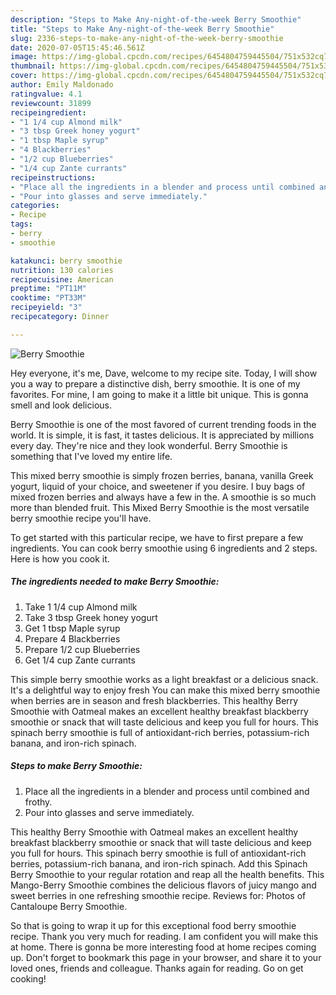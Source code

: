 ```yaml
---
description: "Steps to Make Any-night-of-the-week Berry Smoothie"
title: "Steps to Make Any-night-of-the-week Berry Smoothie"
slug: 2336-steps-to-make-any-night-of-the-week-berry-smoothie
date: 2020-07-05T15:45:46.561Z
image: https://img-global.cpcdn.com/recipes/6454804759445504/751x532cq70/berry-smoothie-recipe-main-photo.jpg
thumbnail: https://img-global.cpcdn.com/recipes/6454804759445504/751x532cq70/berry-smoothie-recipe-main-photo.jpg
cover: https://img-global.cpcdn.com/recipes/6454804759445504/751x532cq70/berry-smoothie-recipe-main-photo.jpg
author: Emily Maldonado
ratingvalue: 4.1
reviewcount: 31899
recipeingredient:
- "1 1/4 cup Almond milk"
- "3 tbsp Greek honey yogurt"
- "1 tbsp Maple syrup"
- "4 Blackberries"
- "1/2 cup Blueberries"
- "1/4 cup Zante currants"
recipeinstructions:
- "Place all the ingredients in a blender and process until combined and frothy."
- "Pour into glasses and serve immediately."
categories:
- Recipe
tags:
- berry
- smoothie

katakunci: berry smoothie 
nutrition: 130 calories
recipecuisine: American
preptime: "PT11M"
cooktime: "PT33M"
recipeyield: "3"
recipecategory: Dinner

---
```



![Berry Smoothie](https://img-global.cpcdn.com/recipes/6454804759445504/751x532cq70/berry-smoothie-recipe-main-photo.jpg)

Hey everyone, it's me, Dave, welcome to my recipe site. Today, I will show you a way to prepare a distinctive dish, berry smoothie. It is one of my favorites. For mine, I am going to make it a little bit unique. This is gonna smell and look delicious.

Berry Smoothie is one of the most favored of current trending foods in the world. It is simple, it is fast, it tastes delicious. It is appreciated by millions every day. They're nice and they look wonderful. Berry Smoothie is something that I've loved my entire life.

This mixed berry smoothie is simply frozen berries, banana, vanilla Greek yogurt, liquid of your choice, and sweetener if you desire. I buy bags of mixed frozen berries and always have a few in the. A smoothie is so much more than blended fruit. This Mixed Berry Smoothie is the most versatile berry smoothie recipe you&#39;ll have.


To get started with this particular recipe, we have to first prepare a few ingredients. You can cook berry smoothie using 6 ingredients and 2 steps. Here is how you cook it.

<!--inarticleads1-->

##### The ingredients needed to make Berry Smoothie:

1. Take 1 1/4 cup Almond milk
1. Take 3 tbsp Greek honey yogurt
1. Get 1 tbsp Maple syrup
1. Prepare 4 Blackberries
1. Prepare 1/2 cup Blueberries
1. Get 1/4 cup Zante currants


This simple berry smoothie works as a light breakfast or a delicious snack. It&#39;s a delightful way to enjoy fresh You can make this mixed berry smoothie when berries are in season and fresh blackberries. This healthy Berry Smoothie with Oatmeal makes an excellent healthy breakfast blackberry smoothie or snack that will taste delicious and keep you full for hours. This spinach berry smoothie is full of antioxidant-rich berries, potassium-rich banana, and iron-rich spinach. 

<!--inarticleads2-->

##### Steps to make Berry Smoothie:

1. Place all the ingredients in a blender and process until combined and frothy.
1. Pour into glasses and serve immediately.


This healthy Berry Smoothie with Oatmeal makes an excellent healthy breakfast blackberry smoothie or snack that will taste delicious and keep you full for hours. This spinach berry smoothie is full of antioxidant-rich berries, potassium-rich banana, and iron-rich spinach. Add this Spinach Berry Smoothie to your regular rotation and reap all the health benefits. This Mango-Berry Smoothie combines the delicious flavors of juicy mango and sweet berries in one refreshing smoothie recipe. Reviews for: Photos of Cantaloupe Berry Smoothie. 

So that is going to wrap it up for this exceptional food berry smoothie recipe. Thank you very much for reading. I am confident you will make this at home. There is gonna be more interesting food at home recipes coming up. Don't forget to bookmark this page in your browser, and share it to your loved ones, friends and colleague. Thanks again for reading. Go on get cooking!
